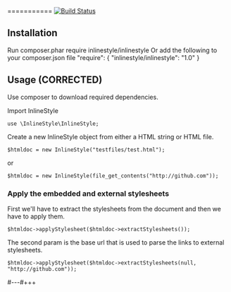 ===========
[![Build Status](https://secure.travis-ci.org/christiaan/InlineStyle.png)](http://travis-ci.org/christiaan/InlineStyle)

Installation
------------
Run
    composer.phar require inlinestyle/inlinestyle
Or add the following to your composer.json file
	"require": {
		"inlinestyle/inlinestyle": "1.0"
	}

Usage (CORRECTED)
-----

Use composer to download required dependencies.

Import InlineStyle

    use \InlineStyle\InlineStyle;

Create a new InlineStyle object from either a HTML string or HTML file.

    $htmldoc = new InlineStyle("testfiles/test.html");

or

    $htmldoc = new InlineStyle(file_get_contents("http://github.com"));

### Apply the embedded and external stylesheets

First we'll have to extract the stylesheets from the document and then we have
to apply them.

    $htmldoc->applyStylesheet($htmldoc->extractStylesheets());

The second param is the base url that is used to parse the links to external
stylesheets.

    $htmldoc->applyStylesheet($htmldoc->extractStylesheets(null, "http://github.com"));

#---#+++